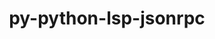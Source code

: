---
title: "py-python-lsp-jsonrpc"
layout: cache
categories: [package, develop]
meta: {"compilers": ["apple-clang@=16.0.0", "gcc@=10.2.1", "gcc@=10.5.0", "gcc@=13.3.0", "gcc@=7.5.0"], "num_specs": 22, "num_specs_by_stack": {"developer-tools": 4, "developer-tools-aarch64-linux-gnu": 5, "developer-tools-darwin": 6, "developer-tools-manylinux2014": 2, "developer-tools-x86_64_v3-linux-gnu": 5, "root": 22}, "oss": ["centos7", "rhel8", "sequoia", "ubuntu18.04"], "platforms": ["darwin", "linux"], "stacks": ["developer-tools", "developer-tools-aarch64-linux-gnu", "developer-tools-darwin", "developer-tools-manylinux2014", "developer-tools-x86_64_v3-linux-gnu", "root"], "targets": ["aarch64", "x86_64_v3"], "versions": ["1.1.2"]}
spec_details: [{"compiler": "gcc@=13.3.0", "hash": "3srfheu6bvaqgkxyxffwlmyg4qtbvbkg", "os": "rhel8", "platform": "linux", "size": "-", "stacks": ["developer-tools-aarch64-linux-gnu", "root"], "target": "aarch64", "variants": ["build_system=python_pip"], "versions": ["1.1.2"]}, {"compiler": "gcc@=7.5.0", "hash": "4evc4l64atjsnreg2b2i56kicwz7lfq2", "os": "ubuntu18.04", "platform": "linux", "size": "-", "stacks": ["developer-tools", "root"], "target": "x86_64_v3", "variants": ["build_system=python_pip"], "versions": ["1.1.2"]}, {"compiler": "gcc@=10.5.0", "hash": "4tgw7wu7fta3rr4lu6uy5x3k7cec73za", "os": "centos7", "platform": "linux", "size": "-", "stacks": ["developer-tools-x86_64_v3-linux-gnu", "root"], "target": "x86_64_v3", "variants": ["build_system=python_pip"], "versions": ["1.1.2"]}, {"compiler": "gcc@=10.5.0", "hash": "74scwky6vudpr7e32o4evcgj45c5z3hb", "os": "centos7", "platform": "linux", "size": "-", "stacks": ["developer-tools-x86_64_v3-linux-gnu", "root"], "target": "x86_64_v3", "variants": ["build_system=python_pip"], "versions": ["1.1.2"]}, {"compiler": "gcc@=13.3.0", "hash": "bxooq3wwrg6aeqcc4fvqrfdms7akq6wj", "os": "rhel8", "platform": "linux", "size": "-", "stacks": ["developer-tools-aarch64-linux-gnu", "root"], "target": "aarch64", "variants": ["build_system=python_pip"], "versions": ["1.1.2"]}, {"compiler": "gcc@=13.3.0", "hash": "d355rwpit7ujyu5ui77pbb367zzxhlku", "os": "rhel8", "platform": "linux", "size": "-", "stacks": ["developer-tools-aarch64-linux-gnu", "root"], "target": "aarch64", "variants": ["build_system=python_pip"], "versions": ["1.1.2"]}, {"compiler": "apple-clang@=16.0.0", "hash": "dcn2wbibgpmggrgt6oxhxtjsagnejups", "os": "sequoia", "platform": "darwin", "size": "-", "stacks": ["developer-tools-darwin", "root"], "target": "aarch64", "variants": ["build_system=python_pip"], "versions": ["1.1.2"]}, {"compiler": "gcc@=10.5.0", "hash": "fm7qwmv6br2ftorr3lufokr3kxiuceaj", "os": "centos7", "platform": "linux", "size": "-", "stacks": ["developer-tools-x86_64_v3-linux-gnu", "root"], "target": "x86_64_v3", "variants": ["build_system=python_pip"], "versions": ["1.1.2"]}, {"compiler": "gcc@=7.5.0", "hash": "kj32k6r4raqx43a3pwzz7psoepsxgyzi", "os": "ubuntu18.04", "platform": "linux", "size": "-", "stacks": ["developer-tools", "root"], "target": "x86_64_v3", "variants": ["build_system=python_pip"], "versions": ["1.1.2"]}, {"compiler": "gcc@=10.5.0", "hash": "kvpbuvl24xwg6i656rrfmrivh6bmxu2w", "os": "centos7", "platform": "linux", "size": "-", "stacks": ["developer-tools-x86_64_v3-linux-gnu", "root"], "target": "x86_64_v3", "variants": ["build_system=python_pip"], "versions": ["1.1.2"]}, {"compiler": "gcc@=13.3.0", "hash": "m2f3x7fjpu7644exqi2evttjjuuednah", "os": "rhel8", "platform": "linux", "size": "-", "stacks": ["developer-tools-aarch64-linux-gnu", "root"], "target": "aarch64", "variants": ["build_system=python_pip"], "versions": ["1.1.2"]}, {"compiler": "apple-clang@=16.0.0", "hash": "mvqstk6pfb6byc2ii7ftyralh6n4p7vk", "os": "sequoia", "platform": "darwin", "size": "-", "stacks": ["developer-tools-darwin", "root"], "target": "aarch64", "variants": ["build_system=python_pip"], "versions": ["1.1.2"]}, {"compiler": "gcc@=10.2.1", "hash": "n4w3tuupkdl5lt6q2c5lhyo2eu5zh24m", "os": "centos7", "platform": "linux", "size": "-", "stacks": ["developer-tools-manylinux2014", "root"], "target": "x86_64_v3", "variants": ["build_system=python_pip"], "versions": ["1.1.2"]}, {"compiler": "apple-clang@=16.0.0", "hash": "nmr5y6l73iq3gefnnz25ghyssts3m4ow", "os": "sequoia", "platform": "darwin", "size": "-", "stacks": ["developer-tools-darwin", "root"], "target": "aarch64", "variants": ["build_system=python_pip"], "versions": ["1.1.2"]}, {"compiler": "gcc@=13.3.0", "hash": "o2vzn2j34dctubdhrcfxsk2odlxfw4ux", "os": "rhel8", "platform": "linux", "size": "-", "stacks": ["developer-tools-aarch64-linux-gnu", "root"], "target": "aarch64", "variants": ["build_system=python_pip"], "versions": ["1.1.2"]}, {"compiler": "gcc@=10.2.1", "hash": "tb6d56adth25ksetteokguv5xi4grvzd", "os": "centos7", "platform": "linux", "size": "-", "stacks": ["developer-tools-manylinux2014", "root"], "target": "x86_64_v3", "variants": ["build_system=python_pip"], "versions": ["1.1.2"]}, {"compiler": "gcc@=7.5.0", "hash": "tcwitlzzc2r6s5lhd5msvujqy6xjrhpa", "os": "ubuntu18.04", "platform": "linux", "size": "-", "stacks": ["developer-tools", "root"], "target": "x86_64_v3", "variants": ["build_system=python_pip"], "versions": ["1.1.2"]}, {"compiler": "gcc@=10.5.0", "hash": "tglaws2tqaj5v732hb2stg3olli6xgpl", "os": "centos7", "platform": "linux", "size": "-", "stacks": ["developer-tools-x86_64_v3-linux-gnu", "root"], "target": "x86_64_v3", "variants": ["build_system=python_pip"], "versions": ["1.1.2"]}, {"compiler": "gcc@=7.5.0", "hash": "vqkhe65u7auvl7gznzduuothbpdvocgz", "os": "ubuntu18.04", "platform": "linux", "size": "-", "stacks": ["developer-tools", "root"], "target": "x86_64_v3", "variants": ["build_system=python_pip"], "versions": ["1.1.2"]}, {"compiler": "apple-clang@=16.0.0", "hash": "wmvywtj3licl6f47f2xjnomcvw26ai2w", "os": "sequoia", "platform": "darwin", "size": "-", "stacks": ["developer-tools-darwin", "root"], "target": "aarch64", "variants": ["build_system=python_pip"], "versions": ["1.1.2"]}, {"compiler": "apple-clang@=16.0.0", "hash": "yklz77fuybmtrt6ofxb5hr5imevwuco3", "os": "sequoia", "platform": "darwin", "size": "-", "stacks": ["developer-tools-darwin", "root"], "target": "aarch64", "variants": ["build_system=python_pip"], "versions": ["1.1.2"]}, {"compiler": "apple-clang@=16.0.0", "hash": "yrc2jysrhgqd6qw7o3fla62jmxsesx3t", "os": "sequoia", "platform": "darwin", "size": "-", "stacks": ["developer-tools-darwin", "root"], "target": "aarch64", "variants": ["build_system=python_pip"], "versions": ["1.1.2"]}]
---